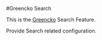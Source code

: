 #Greencko Search

This is the [Greencko](https://github.com/metalbote/greencko) Search Feature.

Provide Search related configuration.


